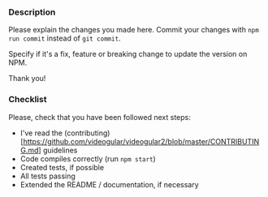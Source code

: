 ### Description
Please explain the changes you made here. Commit your changes with `npm run commit` instead of `git commit`.

Specify if it's a fix, feature or breaking change to update the version on NPM.

Thank you!

### Checklist
Please, check that you have been followed next steps:

- I've read the (contributing)[https://github.com/videogular/videogular2/blob/master/CONTRIBUTING.md] guidelines
- Code compiles correctly (run `npm start`)
- Created tests, if possible
- All tests passing
- Extended the README / documentation, if necessary
